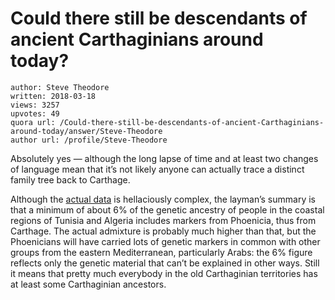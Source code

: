 # Could there still be descendants of ancient Carthaginians around today?

	author: Steve Theodore
	written: 2018-03-18
	views: 3257
	upvotes: 49
	quora url: /Could-there-still-be-descendants-of-ancient-Carthaginians-around-today/answer/Steve-Theodore
	author url: /profile/Steve-Theodore


Absolutely yes — although the long lapse of time and at least two changes of language mean that it’s not likely anyone can actually trace a distinct family tree back to Carthage.

Although the [actual data](http://www.cell.com/ajhg/fulltext/S0002-9297(08)00547-8) is hellaciously complex, the layman’s summary is that a minimum of about 6% of the genetic ancestry of people in the coastal regions of Tunisia and Algeria includes markers from Phoenicia, thus from Carthage. The actual admixture is probably much higher than that, but the Phoenicians will have carried lots of genetic markers in common with other groups from the eastern Mediterranean, particularly Arabs: the 6% figure reflects only the genetic material that can’t be explained in other ways. Still it means that pretty much everybody in the old Carthaginian territories has at least some Carthaginian ancestors.

